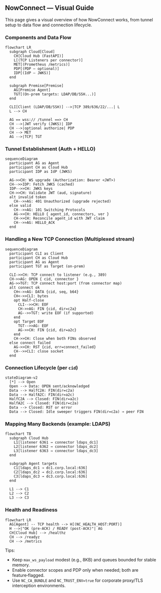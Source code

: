 ## NowConnect — Visual Guide

This page gives a visual overview of how NowConnect works, from tunnel setup to data flow and connection lifecycle.

### Components and Data Flow

```mermaid
flowchart LR
  subgraph Cloud[Cloud]
    CH[Cloud Hub (FastAPI)]
    L[(TCP Listeners per connector)]
    MET[(Prometheus /metrics)]
    PDP[(PDP — optional)]
    IDP[(IdP — JWKS)]
  end

  subgraph Premise[Premise]
    AG[Premise Agent]
    TGT[(On‑prem targets: LDAP/DB/SSH...)]
  end

  CLI[Client (LDAP/DB/SSH)] -->|TCP 389/636/22/...| L
  L --> CH

  AG == wss:// /tunnel ==> CH
  CH -->|JWT verify (JWKS)| IDP
  CH -->|optional authorize| PDP
  CH --> MET
  AG -->|TCP| TGT
```

### Tunnel Establishment (Auth + HELLO)

```mermaid
sequenceDiagram
  participant AG as Agent
  participant CH as Cloud Hub
  participant IDP as IdP (JWKS)

  AG->>CH: WS upgrade (Authorization: Bearer <JWT>)
  CH-->>IDP: Fetch JWKS (cached)
  IDP-->>CH: JWKS keys
  CH->>CH: Validate JWT (aud, signature)
  alt invalid token
    CH-->>AG: 401 Unauthorized (upgrade rejected)
  else valid
    CH-->>AG: 101 Switching Protocols
    AG->>CH: HELLO { agent_id, connectors, ver }
    CH->>CH: Reconcile agent_id with JWT claim
    CH-->>AG: HELLO_ACK
  end
```

### Handling a New TCP Connection (Multiplexed stream)

```mermaid
sequenceDiagram
  participant CLI as Client
  participant CH as Cloud Hub
  participant AG as Agent
  participant TGT as Target (on‑prem)

  CLI->>CH: TCP connect to listener (e.g., 389)
  CH->>AG: OPEN { cid, connector }
  AG->>TGT: TCP connect host:port (from connector map)
  alt connect ok
    CH<->>AG: DATA {cid, seq, b64}
    CH<->>CLI: bytes
    opt Half‑close
      CLI-->>CH: EOF
      CH->>AG: FIN {cid, dir=c2a}
      AG-->>TGT: write EOF (if supported)
    end
    opt Target EOF
      TGT-->>AG: EOF
      AG->>CH: FIN {cid, dir=a2c}
    end
    CH->>CH: Close when both FINs observed
  else connect failed
    AG->>CH: RST {cid, err=connect_failed}
    CH-->>CLI: close socket
  end
```

### Connection Lifecycle (per `cid`)

```mermaid
stateDiagram-v2
  [*] --> Open
  Open --> Data: OPEN sent/acknowledged
  Data --> HalfC2A: FIN(dir=c2a)
  Data --> HalfA2C: FIN(dir=a2c)
  HalfC2A --> Closed: FIN(dir=a2c)
  HalfA2C --> Closed: FIN(dir=c2a)
  Data --> Closed: RST or error
  Data --> Closed: Idle sweeper triggers FIN(dir=c2a) → peer FIN
```

### Mapping Many Backends (example: LDAPS)

```mermaid
flowchart TB
  subgraph Cloud Hub
    L1[listener 6361 → connector ldaps_dc1]
    L2[listener 6362 → connector ldaps_dc2]
    L3[listener 6363 → connector ldaps_dc3]
  end

  subgraph Agent targets
    C1[ldaps_dc1 → dc1.corp.local:636]
    C2[ldaps_dc2 → dc2.corp.local:636]
    C3[ldaps_dc3 → dc3.corp.local:636]
  end

  L1 --> C1
  L2 --> C2
  L3 --> C3
```

### Health and Readiness

```mermaid
flowchart LR
  AG[Agent] -- TCP health --> H[(NC_HEALTH_HOST:PORT)]
  H -->|"OK (pre‑ACK) / READY (post‑ACK)"| AG
  CH[Cloud Hub] --> /healthz
  CH --> /readyz
  CH --> /metrics
```

Tips:
- Keep `max_ws_payload` modest (e.g., 8KB) and queues bounded for stable memory.
- Enable connector scopes and PDP only when needed; both are feature‑flagged.
- Use `NC_CA_BUNDLE` and `NC_TRUST_ENV=true` for corporate proxy/TLS interception environments.

